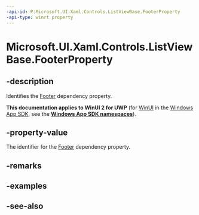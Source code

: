 ```yaml
---
-api-id: P:Microsoft.UI.Xaml.Controls.ListViewBase.FooterProperty
-api-type: winrt property
---
```


<!-- Property syntax
public Windows.UI.Xaml.DependencyProperty FooterProperty { get; }
-->

# Microsoft.UI.Xaml.Controls.ListViewBase.FooterProperty

## -description
Identifies the [Footer](listviewbase_footer.md) dependency property.

**This documentation applies to WinUI 2 for UWP** (for [WinUI](/windows/apps/winui/winui3/) in the [Windows App SDK](/windows/apps/windows-app-sdk/), see the **[Windows App SDK namespaces](/windows/windows-app-sdk/api/winrt/)**).

## -property-value
The identifier for the [Footer](listviewbase_footer.md) dependency property.

## -remarks

## -examples

## -see-also
